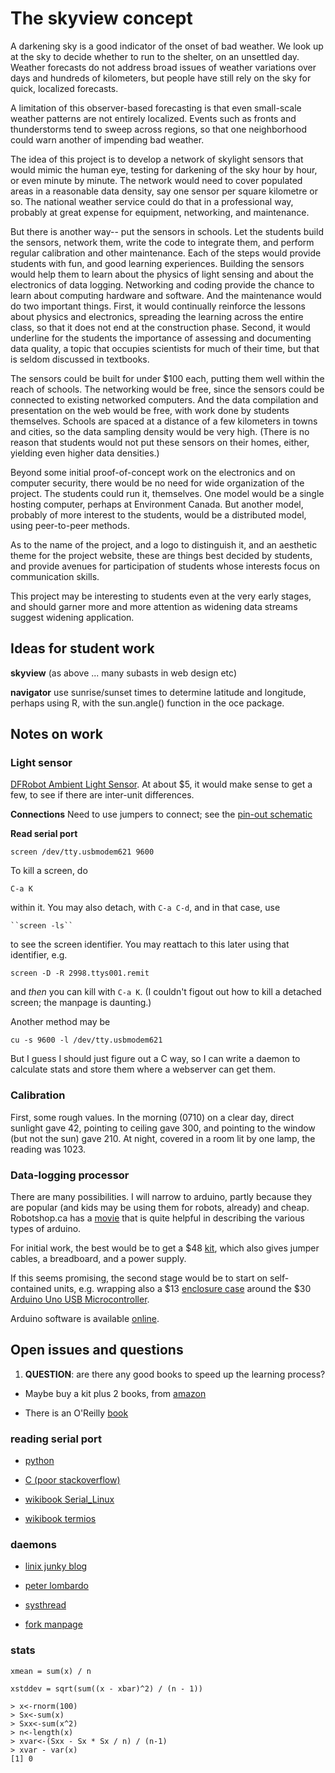 # The skyview concept

A darkening sky is a good indicator of the onset of bad weather.  We look up at
the sky to decide whether to run to the shelter, on an unsettled day.  Weather
forecasts do not address broad issues of weather variations over days and
hundreds of kilometers, but people have still rely on the sky for quick,
localized forecasts.  

A limitation of this observer-based forecasting is that even small-scale
weather patterns are not entirely localized.  Events such as fronts and
thunderstorms tend to sweep across regions, so that one neighborhood could warn
another of impending bad weather.

The idea of this project is to develop a network of skylight sensors that would
mimic the human eye, testing for darkening of the sky hour by hour, or even
minute by minute.  The network would need to cover populated areas in a
reasonable data density, say one sensor per square kilometre or so.  The
national weather service could do that in a professional way, probably at great
expense for equipment, networking, and maintenance. 

But there is another way-- put the sensors in schools.  Let the students build
the sensors, network them, write the code to integrate them, and perform
regular calibration and other maintenance.   Each of the steps would provide
students with fun, and good learning experiences.  Building the sensors would
help them to learn about the physics of light sensing and about the electronics
of data logging.  Networking and coding provide the chance to learn about
computing hardware and software.  And the maintenance would do two important
things.  First, it would continually reinforce the lessons about physics and
electronics, spreading the learning across the entire class, so that it does
not end at the construction phase.  Second,  it would underline for the
students the importance of assessing and documenting data quality, a topic that
occupies scientists for much of their time, but that is seldom discussed in
textbooks.

The sensors could be built for under $100 each, putting them well within the
reach of schools.  The networking would be free, since the sensors could be
connected to existing networked computers.  And the data compilation and
presentation on the web would be free, with work done by students themselves.
Schools are spaced at a distance of a few kilometers in towns and cities, so
the data sampling density would be very high.  (There is no reason that
students would not put these sensors on their homes, either, yielding even
higher data densities.)

Beyond some initial proof-of-concept work on the electronics and on computer
security, there would be no need for wide organization of the project.  The
students could run it, themselves.  One model would be a single hosting
computer, perhaps at Environment Canada.  But another model, probably of more
interest to the students, would be a distributed model, using peer-to-peer
methods.

As to the name of the project, and a logo to distinguish it, and an aesthetic
theme for the project website, these are things best decided by students, and
provide avenues for participation of students whose interests focus on
communication skills.

This project may be interesting to students even at the very early stages, and
should garner more and more attention as widening data streams suggest widening
application.

## Ideas for student work

**skyview** (as above ... many subasts in web design etc)

**navigator** use sunrise/sunset times to determine latitude and longitude, perhaps using R, with the sun.angle() function in the oce package.



## Notes on work

### Light sensor

[DFRobot Ambient Light
Sensor](http://www.robotshop.ca/dfrobot-ambient-light-sensor-1.html).  At about
$5, it would make sense to get a few, to see if there are inter-unit
differences.  

**Connections** Need to use jumpers to connect; see the [pin-out
schematic](http://www.dfrobot.com/wiki/index.php?title=DFRobot_Ambient_Light_Sensor_(SKU:DFR0026_))

**Read serial port**

    screen /dev/tty.usbmodem621 9600

To kill a screen, do

    C-a K

within it.  You may also detach, with ``C-a C-d``, and in that case, use

    ``screen -ls``

to see the screen identifier.  You may reattach to this later using that
identifier, e.g.

    screen -D -R 2998.ttys001.remit

and *then* you can kill with ``C-a K``.  (I couldn't figout out how to kill a
detached screen; the manpage is daunting.)


Another method may be 

    cu -s 9600 -l /dev/tty.usbmodem621

But I guess I should just figure out a C way, so I can write a daemon to
calculate stats and store them where a webserver can get them. 

### Calibration

First, some rough values.  In the morning (0710) on a clear day, direct
sunlight gave 42, pointing to ceiling gave 300, and pointing to the window (but
not the sun) gave 210.  At night, covered in a room lit by one lamp, the
reading was 1023.  

### Data-logging processor

There are many possibilities.  I will narrow to arduino, partly because they
are popular (and kids may be using them for robots, already) and cheap.
Robotshop.ca has a [movie](http://youtu.be/yYjtB_3en4s) that is quite helpful in
describing the various types of arduino.

For initial work, the best would be to get a $48
[kit](http://www.robotshop.ca/robotshop-arduino-basic-kit-7.html), which also
gives jumper cables, a breadboard, and a power supply.

If this seems promising, the second stage would be to start on self-contained
units, e.g. wrapping also a $13 
[enclosure case](http://www.robotshop.ca/sfe-arduino-project-enclosure.html) around the $30
[Arduino Uno USB Microcontroller](https://admin.robotshop.ca/productinfo.aspx?pc=rb-ard-18).

Arduino software is available [online](http://arduino.cc/en/Main/Software).

## Open issues and questions

1. **QUESTION**: are there any good books to speed up the learning process?

* Maybe buy a kit plus 2 books, from [amazon](http://www.amazon.com/Arduino-UNO-board/dp/B004CG4CN4/ref=pd_sim_b_6)

* There is an O'Reilly 
[book](http://www.amazon.com/Arduino-Cookbook-Oreilly-Cookbooks-Margolis/dp/0596802471/ref=pd_sim_b_13)

### reading serial port

- [python](http://mbed.org/cookbook/Interfacing-with-Python)

- [C (poor stackoverflow)](http://stackoverflow.com/questions/2504714/reading-serial-data-from-c-osx-dev-tty)

- [wikibook Serial_Linux](http://en.wikibooks.org/wiki/Serial_Programming:Serial_Linux)

- [wikibook termios](http://en.wikibooks.org/wiki/Serial_Programming:Unix/termios)


### daemons

- [linix junky blog](http://linux-junky.blogspot.com/2010/03/writing-daemon-in-c-or-daemonize.html)

- [peter lombardo](http://peterlombardo.wikidot.com/linux-daemon-in-c)

- [systhread](http://www.systhread.net/texts/200508cdaemon2.php#one)

- [fork manpage](http://linux.die.net/man/2/fork)

### stats

    xmean = sum(x) / n

    xstddev = sqrt(sum((x - xbar)^2) / (n - 1))
    
    > x<-rnorm(100)
    > Sx<-sum(x)
    > Sxx<-sum(x^2)
    > n<-length(x)
    > xvar<-(Sxx - Sx * Sx / n) / (n-1)
    > xvar - var(x)
    [1] 0
